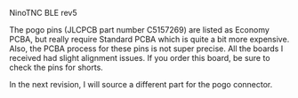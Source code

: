 NinoTNC BLE rev5

The pogo pins (JLCPCB part number C5157269) are listed as Economy PCBA, but
really require Standard PCBA which is quite a bit more expensive. Also, the 
PCBA process for these pins is not super precise. All the boards I received 
had slight alignment issues. If you order this board, be sure to check the pins
for shorts.

In the next revision, I will source a different part for the pogo connector.
